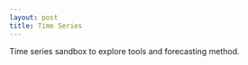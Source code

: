 ```yaml
---
layout: post
title: Time Series
---
```


Time series sandbox to explore tools and forecasting method.